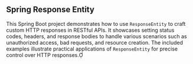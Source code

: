 ## Spring Response Entity

This Spring Boot project demonstrates how to use `ResponseEntity` to craft custom HTTP responses in RESTful APIs. It showcases setting status codes, headers, and response bodies to handle various scenarios such as unauthorized access, bad requests, and resource creation. The included examples illustrate practical applications of `ResponseEntity` for precise control over HTTP responses.